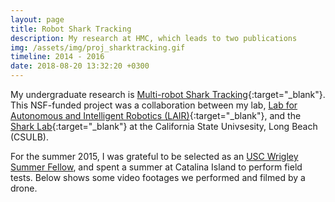 ```yaml
---
layout: page
title: Robot Shark Tracking
description: My research at HMC, which leads to two publications
img: /assets/img/proj_sharktracking.gif
timeline: 2014 - 2016
date: 2018-08-20 13:32:20 +0300
---
```


My undergraduate research is [Multi-robot Shark Tracking](https://www.lair.hmc.edu/shark-tracking-with-auvs/){:target="\_blank"}. This NSF-funded project was a collaboration between my lab, [Lab for Autonomous and Intelligent Robotics (LAIR)](https://www.lair.hmc.edu){:target="\_blank"}, and the [Shark Lab](https://www.csulb.edu/shark-lab){:target="\_blank"} at the California State Univsesity, Long Beach (CSULB).

For the summer 2015, I was grateful to be selected as an <a href="https://dornsife.usc.edu/wrigley/wrigleysummerfellowship/">USC Wrigley Summer Fellow</a>, and spent a summer at Catalina Island to perform field tests. Below shows some video footages we performed and filmed by a drone.

<div class="img_row">
    <img class="col three left" src="{{ site.baseurl }}/assets/proj_shark/sharktrack1.gif" alt="" title="example image"/>
</div>
<div class="img_row">
    <img class="col three left" src="{{ site.baseurl }}/assets/proj_shark/sharktrack2.gif" alt="" title="example image"/>
</div>